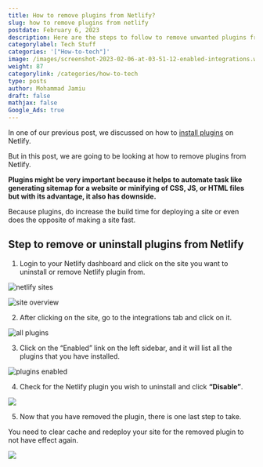 ```yaml
---
title: How to remove plugins from Netlify?
slug: how to remove plugins from netlify
postdate: February 6, 2023
description: Here are the steps to follow to remove unwanted plugins from Netlify
categorylabel: Tech Stuff
categories: '["How-to-tech"]'
image: /images/screenshot-2023-02-06-at-03-51-12-enabled-integrations.webp
weight: 87
categorylink: /categories/how-to-tech
type: posts
author: Mohammad Jamiu
draft: false
mathjax: false
Google_Ads: true
---
```

In one of our previous post, we discussed on how to [install plugins](/how-to-tech/how-to-add-sitemap-to-your-site-using-netlify-plugin/) on Netlify. 

But in this post, we are going to be looking at how to remove plugins from Netlify.

**Plugins might be very important because it helps to automate task like generating sitemap for a website or minifying of CSS, JS, or HTML files but with its advantage, it also has downside.**

Because plugins, do increase the build time for deploying a site or even does the opposite of making a site fast.

## Step to remove or uninstall plugins from Netlify

1. Login to your Netlify dashboard and click on the site you want to uninstall or remove Netlify plugin from.

![netlify sites](/images/screenshot-2023-02-06-at-04-16-19-team-overview-netlify.webp "netlify sites")

![site overview](/images/screenshot-2023-02-06-at-03-49-43-site-overview-taacademy.webp "site overview")

2. After clicking on the site, go to the integrations tab and click on it.

![all plugins](/images/screenshot-2023-02-06-at-03-50-17-all-integrations.webp "all plugins")

3. Click on the “Enabled” link on the left sidebar, and it will list all the plugins that you have installed.

![plugins enabled](/images/screenshot-2023-02-06-at-03-50-37-enabled-integrations.webp "plugins enabled")

4. Check for the Netlify plugin you wish to uninstall and click **“Disable”**.

![](/images/screenshot-2023-02-06-at-03-51-12-enabled-integrations.webp)

5. Now that you have removed the plugin, there is one last step to take.

 You need to clear cache and redeploy your site for the removed plugin to not have effect again.

![](/images/screenshot_1-2-.webp)